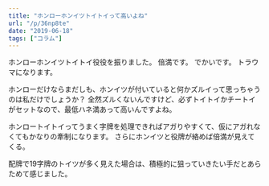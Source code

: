 ```yaml
---
title: "ホンローホンイツトイトイって高いよね"
url: "/p/36np8te"
date: "2019-06-18"
tags: ["コラム"]
---
```


ホンローホンイツトイトイ役役を振りました。
倍満です。
でかいです。
トラウマになります。

ホンローだけならまだしも、ホンイツが付いていると何かズルイって思っちゃうのは私だけでしょうか？
全然ズルくないんですけど、必ずトイトイかチートイがセットなので、最低ハネ満あって高いんですよね。

ホンロートイトイってうまく字牌を処理できればアガりやすくて、仮にアガれなくてもかなりの牽制になります。
さらにホンイツと役牌が絡めば倍満が見えてくる。

配牌で19字牌のトイツが多く見えた場合は、積極的に狙っていきたい手だとあらためて感じました。

